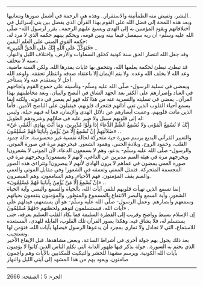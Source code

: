 ------------------------------------------------------------------------

البشر، وتفيض منه الطمأنينة والاستقرار.. وهذه هي الرحمة في أشمل صورها
ومعانيها..  
وبعد هذه اللمحة إلى فضل الله على القوم بهذا القرآن الذي يفصل بين بني
إسرائيل في اختلافاتهم ويقود المؤمنين به إلى الهدى ويسبغ عليهم الرحمة..
يقرر لرسول الله- صلّى الله عليه وسلّم- أن ربه سيفصل فيما بينه وبين قومه،
ويحكم بينهم حكمه الذي لا مرد له. حكمه القوي المبني على العلم اليقين:  
«فَتَوَكَّلْ عَلَى اللَّهِ إِنَّكَ عَلَى الْحَقِّ الْمُبِينِ» ..  
وقد جعل الله انتصار الحق سنة كونية كخلق السماوات والأرض، واختلاف الليل
والنهار. سنة لا تتخلف..  
قد تبطئ. تبطئ لحكمة يعلمها الله، وتتحقق بها غايات يقدرها الله. ولكن
السنة ماضية. وعد الله لا يخلف الله وعده. ولا يتم الإيمان إلا باعتقاد
صدقه وانتظار تحققه. ولوعد الله أجل لا يستقدم عنه ولا يستأخر.  
ويمضي في تسلية الرسول- صلّى الله عليه وسلّم- وتأسيته على جموح القوم
ولجاجهم في العناد وإصرارهم على الكفر بعد الجهد الشاق في النصح والبيان،
وبعد مخاطبتهم بهذا القرآن.. يمضي في تسليته والتسرية عنه من هذا كله فهو
لم يقصر في دعوته. ولكنه إنما يسمع أحياء القلوب الذين تعي آذانهم فتتحرك
قلوبهم، فيقبلون على الناصح الأمين. فأما الذين ماتت قلوبهم، وعميت أبصارهم
عن دلائل الهدى والإيمان، فما له فيهم حيلة، وليس له إلى قلوبهم سبيل ولا
ضير عليه في ضلالهم وشرودهم الطويل:  
«إِنَّكَ لا تُسْمِعُ الْمَوْتى وَلا تُسْمِعُ الصُّمَّ الدُّعاءَ إِذا وَلَّوْا مُدْبِرِينَ، وَما أَنْتَ بِهادِي
الْعُمْيِ عَنْ ضَلالَتِهِمْ إِنْ تُسْمِعُ إِلَّا مَنْ يُؤْمِنُ بِآياتِنا فَهُمْ مُسْلِمُونَ» ..  
والتعبير القرآني البديع يرسم صورة حية متحركة لحالة نفسية غير محسوسة.
حالة جمود القلب، وخمود الروح، وبلادة الحس، وهمود الشعور. فيخرجهم مرة في
صورة الموتى، والرسول- صلّى الله عليه وسلّم- يدعو، وهم لا يسمعون الدعاء،
لأن الموتى لا يشعرون! ويخرجهم مرة في هيئة الصم مدبرين عن الداعي، لأنهم
لا يسمعون! ويخرجهم مرة في صورة العمي يمضون في عماهم لا يرون الهادي لأنهم
لا يبصرون! وتتراءى هذه الصور المجسمة المتحركة، فتمثل المعنى وتعمقه في
الشعور! وفي مقابل الموتى والعمي والصم يقف المؤمنون. فهم الأحياء، وهم
السامعون، وهم المبصرون.  
«إِنْ تُسْمِعُ إِلَّا مَنْ يُؤْمِنُ بِآياتِنا فَهُمْ مُسْلِمُونَ» ..  
إنما تسمع الذين تهيأت قلوبهم لتلقي آيات الله، بالحياة والسمع والبصر.
وآية الحياة الشعور. وآية السمع والبصر الانتفاع بالمسموع والمنظور.
والمؤمنون ينتفعون بحياتهم وسمعهم وأبصارهم. وعمل الرسول- صلّى الله عليه
وسلّم- هو أن يسمعهم، فيدلهم على آيات الله، فيستسلمون لتوهم ولحظتهم «فَهُمْ
مُسْلِمُونَ» .  
إن الإسلام بسيط وواضح وقريب إلى الفطرة السليمة فما يكاد القلب السليم
يعرفه، حتى يستسلم له، فلا يشاق فيه. وهكذا يصور القرآن تلك القلوب،
القابلة للهدى، المستعدة للاستماع، التي لا تجادل ولا تماري بمجرد أن
يدعوها الرسول فيصلها بآيات الله، فتؤمن لها وتستجيب.  
بعد ذلك يجول بهم جولة أخرى في أشراط الساعة، وبعض مشاهدها، قبل الإيقاع
الأخير الذي يختم به السورة.. جولة يذكر فيها ظهور الدابة التي تكلم الناس
الذين كانوا لا يؤمنون بآيات الله الكونية. ويرسم مشهدا للحشر والتبكيت
للمكذبين بالآيات وهم واجمون صامتون. ويعود بهم من هذا المشهد إلى آيتي
الليل والنهار

------------------------------------------------------------------------

الجزء: 5 ¦ الصفحة: 2666
